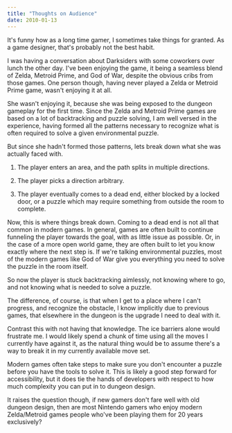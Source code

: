 ```yaml
---
title: "Thoughts on Audience"
date: 2010-01-13
---
```

It's funny how as a long time gamer, I sometimes take things for granted. As a game designer, that's probably not the best habit.

I was having a conversation about Darksiders with some coworkers over lunch the other day. I've been enjoying the game, it being a seamless blend of Zelda, Metroid Prime, and God of War, despite the obvious cribs from those games. One person though, having never played a Zelda or Metroid Prime game, wasn't enjoying it at all.

She wasn't enjoying it, because she was being exposed to the dungeon gameplay for the first time. Since the Zelda and Metroid Prime games are based on a lot of backtracking and puzzle solving, I am well versed in the experience, having formed all the patterns necessary to recognize what is often required to solve a given environmental puzzle.

But since she hadn't formed those patterns, lets break down what she was actually faced with.

1. The player enters an area, and the path splits in multiple directions.

2. The player picks a direction arbitrary.

3. The player eventually comes to a dead end, either blocked by a locked door, or a puzzle which may require something from outside the room to complete.

Now, this is where things break down. Coming to a dead end is not all that common in modern games. In general, games are often built to continue funneling the player towards the goal, with as little issue as possible. Or, in the case of a more open world game, they are often built to let you know exactly where the next step is. If we're talking environmental puzzles, most of the modern games like God of War give you everything you need to solve the puzzle in the room itself.

So now the player is stuck backtracking aimlessly, not knowing where to go, and not knowing what is needed to solve a puzzle.

The difference, of course, is that when I get to a place where I can't progress, and recognize the obstacle, I know implicitly due to previous games, that elsewhere in the dungeon is the upgrade I need to deal with it.

Contrast this with not having that knowledge. The ice barriers alone would frustrate me. I would likely spend a chunk of time using all the moves I currently have against it, as the natural thing would be to assume there's a way to break it in my currently available move set.

Modern games often take steps to make sure you don't encounter a puzzle before you have the tools to solve it. This is likely a good step forward for accessibility, but it does tie the hands of developers with respect to how much complexity you can put in to dungeon design.

It raises the question though, if new gamers don't fare well with old dungeon design, then are most Nintendo gamers who enjoy modern Zelda/Metroid games people who've been playing them for 20 years exclusively?